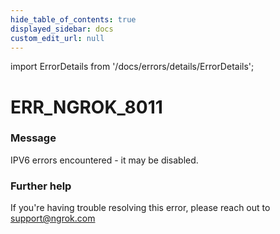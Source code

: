 ```yaml
---
hide_table_of_contents: true
displayed_sidebar: docs
custom_edit_url: null
---
```


import ErrorDetails from '/docs/errors/details/ErrorDetails';

# ERR_NGROK_8011

### Message
IPV6 errors encountered - it may be disabled.

### Further help
If you're having trouble resolving this error, please reach out to [support@ngrok.com](mailto:support@ngrok.com?subject=Help%20with%20ERR_NGROK_8011)

<ErrorDetails error='err_ngrok_8011' />
